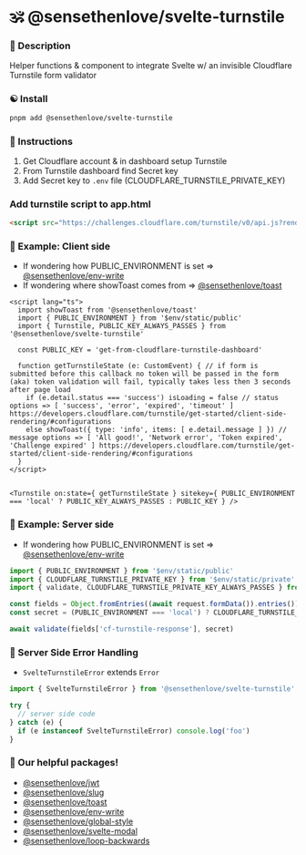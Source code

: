 # 🕉 @sensethenlove/svelte-turnstile


### 🙏 Description
Helper functions & component to integrate Svelte w/ an invisible Cloudflare Turnstile form validator

### ☯️ Install
```bash
pnpm add @sensethenlove/svelte-turnstile
```

### 💛 Instructions
1. Get Cloudflare account & in dashboard setup Turnstile
1. From Turnstile dashboard find Secret key
1. Add Secret key to `.env` file (CLOUDFLARE_TURNSTILE_PRIVATE_KEY)

### Add turnstile script to app.html
```html
<script src="https://challenges.cloudflare.com/turnstile/v0/api.js?render=explicit"></script> <!-- https://developers.cloudflare.com/turnstile/get-started/client-side-rendering/#disable-implicit-rendering -->
```

### 🧡 Example: Client side
* If wondering how PUBLIC_ENVIRONMENT is set => [@sensethenlove/env-write](https://www.npmjs.com/package/@sensethenlove/env-write)
* If wondering where showToast comes from => [@sensethenlove/toast](https://www.npmjs.com/package/@sensethenlove/toast)
```svelte
<script lang="ts">
  import showToast from '@sensethenlove/toast'
  import { PUBLIC_ENVIRONMENT } from '$env/static/public'
  import { Turnstile, PUBLIC_KEY_ALWAYS_PASSES } from '@sensethenlove/svelte-turnstile'

  const PUBLIC_KEY = 'get-from-cloudflare-turnstile-dashboard'

  function getTurnstileState (e: CustomEvent) { // if form is submitted before this callback no token will be passed in the form (aka) token validation will fail, typically takes less then 3 seconds after page load
    if (e.detail.status === 'success') isLoading = false // status options => [ 'success', 'error', 'expired', 'timeout' ] https://developers.cloudflare.com/turnstile/get-started/client-side-rendering/#configurations
    else showToast({ type: 'info', items: [ e.detail.message ] }) // message options => [ 'All good!', 'Network error', 'Token expired', 'Challenge expired' ] https://developers.cloudflare.com/turnstile/get-started/client-side-rendering/#configurations
  }
</script>


<Turnstile on:state={ getTurnstileState } sitekey={ PUBLIC_ENVIRONMENT === 'local' ? PUBLIC_KEY_ALWAYS_PASSES : PUBLIC_KEY } />
```

### 💙 Example: Server side
* If wondering how PUBLIC_ENVIRONMENT is set => [@sensethenlove/env-write](https://www.npmjs.com/package/@sensethenlove/env-write)
```ts
import { PUBLIC_ENVIRONMENT } from '$env/static/public'
import { CLOUDFLARE_TURNSTILE_PRIVATE_KEY } from '$env/static/private'
import { validate, CLOUDFLARE_TURNSTILE_PRIVATE_KEY_ALWAYS_PASSES } from '@sensethenlove/svelte-turnstile'

const fields = Object.fromEntries((await request.formData()).entries())
const secret = (PUBLIC_ENVIRONMENT === 'local') ? CLOUDFLARE_TURNSTILE_PRIVATE_KEY_ALWAYS_PASSES : CLOUDFLARE_TURNSTILE_PRIVATE_KEY

await validate(fields['cf-turnstile-response'], secret)
```

### 💚 Server Side Error Handling
* `SvelteTurnstileError` extends `Error`
```ts
import { SvelteTurnstileError } from '@sensethenlove/svelte-turnstile'

try {
  // server side code
} catch (e) {
  if (e instanceof SvelteTurnstileError) console.log('foo')
}
```

### 💖 Our helpful packages!
* [@sensethenlove/jwt](https://www.npmjs.com/package/@sensethenlove/jwt)
* [@sensethenlove/slug](https://www.npmjs.com/package/@sensethenlove/slug)
* [@sensethenlove/toast](https://www.npmjs.com/package/@sensethenlove/toast)
* [@sensethenlove/env-write](https://www.npmjs.com/package/@sensethenlove/env-write)
* [@sensethenlove/global-style](https://www.npmjs.com/package/@sensethenlove/global-style)
* [@sensethenlove/svelte-modal](https://www.npmjs.com/package/@sensethenlove/svelte-modal)
* [@sensethenlove/loop-backwards](https://www.npmjs.com/package/@sensethenlove/loop-backwards)
